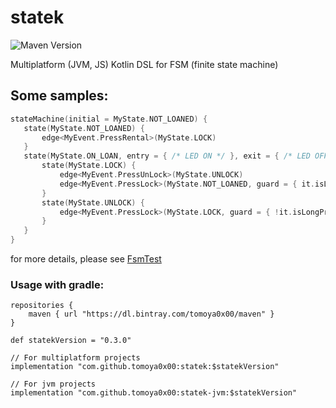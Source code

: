 # statek

![Maven Version](https://img.shields.io/github/tag/tomoya0x00/statek.svg?style=flat&label=maven)

Multiplatform (JVM, JS) Kotlin DSL for FSM (finite state machine)

## Some samples:

```kotlin
stateMachine(initial = MyState.NOT_LOANED) {
   state(MyState.NOT_LOANED) {
       edge<MyEvent.PressRental>(MyState.LOCK)
   }
   state(MyState.ON_LOAN, entry = { /* LED ON */ }, exit = { /* LED OFF */ }) {
       state(MyState.LOCK) {
           edge<MyEvent.PressUnLock>(MyState.UNLOCK)
           edge<MyEvent.PressLock>(MyState.NOT_LOANED, guard = { it.isLongPress })
       }
       state(MyState.UNLOCK) {
           edge<MyEvent.PressLock>(MyState.LOCK, guard = { !it.isLongPress })
       }
   }
}
```

for more details, please see [FsmTest](https://github.com/tomoya0x00/statek/blob/master/src/commonTest/kotlin/FsmTest.kt)

### Usage with gradle:

```
repositories {
    maven { url "https://dl.bintray.com/tomoya0x00/maven" }
}

def statekVersion = "0.3.0"

// For multiplatform projects
implementation "com.github.tomoya0x00:statek:$statekVersion"

// For jvm projects
implementation "com.github.tomoya0x00:statek-jvm:$statekVersion"
```

